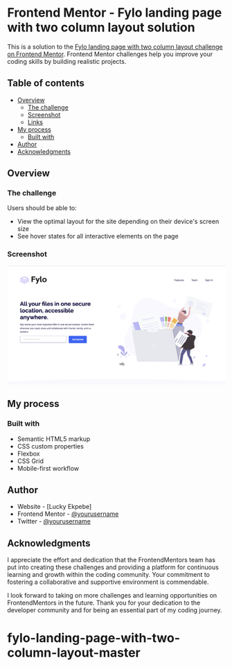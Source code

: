 # Frontend Mentor - Fylo landing page with two column layout solution

This is a solution to the [Fylo landing page with two column layout challenge on Frontend Mentor](https://www.frontendmentor.io/challenges/fylo-landing-page-with-two-column-layout-5ca5ef041e82137ec91a50f5). Frontend Mentor challenges help you improve your coding skills by building realistic projects. 

## Table of contents

- [Overview](#overview)
  - [The challenge](#the-challenge)
  - [Screenshot](#screenshot)
  - [Links](#links)
- [My process](#my-process)
  - [Built with](#built-with)
- [Author](#author)
- [Acknowledgments](#acknowledgments)

## Overview

### The challenge

Users should be able to:

- View the optimal layout for the site depending on their device's screen size
- See hover states for all interactive elements on the page

### Screenshot

![](./images/screenshot.png)

## My process

### Built with

- Semantic HTML5 markup
- CSS custom properties
- Flexbox
- CSS Grid
- Mobile-first workflow

## Author

- Website - [Lucky Ekpebe]
- Frontend Mentor - [@yourusername](https://www.frontendmentor.io/profile/Luckystartech)
- Twitter - [@yourusername](https://www.twitter.com/Lucky_Ekpebe)

## Acknowledgments

I appreciate the effort and dedication that the FrontendMentors team has put into creating these challenges and providing a platform for continuous learning and growth within the coding community. Your commitment to fostering a collaborative and supportive environment is commendable.

I look forward to taking on more challenges and learning opportunities on FrontendMentors in the future. Thank you for your dedication to the developer community and for being an essential part of my coding journey.
# fylo-landing-page-with-two-column-layout-master
